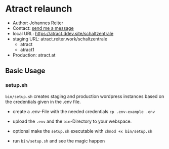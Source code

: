 # Atract relaunch

- Author: Johannes Reiter 
- Contact: [send me a message](johannes@reiter.work)
- local URL: https://atract.ddev.site/schaltzentrale
- staging URL: atract.reiter.work/schaltzentrale
  - atract
  - atract1
- Production: atract.at

## Basic Usage



### setup.sh
`bin/setup.sh` creates staging and production wordpress instances based on the credentials given in the .env file.
- create a .env-File with the needed credentials
`cp .env-example .env`
  
- upload the `.env` and the `bin`-Directory to your webspace.

- optional make the `setup.sh` executable with `chmod +x bin/setup.sh`

- run `bin/setup.sh` and see the magic happen

